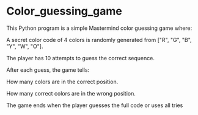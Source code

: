 # Color_guessing_game
This Python program is a simple Mastermind color guessing game where:

A secret color code of 4 colors is randomly generated from ["R", "G", "B", "Y", "W", "O"].

The player has 10 attempts to guess the correct sequence.

After each guess, the game tells:

How many colors are in the correct position.

How many correct colors are in the wrong position.

The game ends when the player guesses the full code or uses all tries